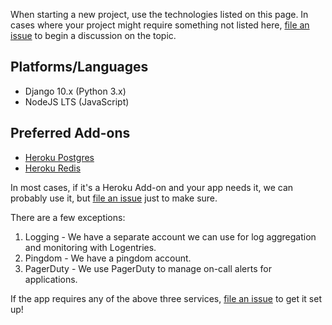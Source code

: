 When starting a new project, use the technologies listed on this page. In cases where your project might require something not listed here, [file an issue](https://github.com/MozillaFoundation/mofo-devops/issues/new) to begin a discussion on the topic.

## Platforms/Languages

* Django 10.x (Python 3.x)
* NodeJS LTS (JavaScript)

## Preferred Add-ons

* [Heroku Postgres](https://elements.heroku.com/addons/heroku-postgresql)
* [Heroku Redis](https://elements.heroku.com/addons/heroku-redis)

In most cases, if it's a Heroku Add-on and your app needs it, we can probably use it, but [file an issue](https://github.com/MozillaFoundation/mofo-devops/issues/new) just to make sure.

There are a few exceptions:
1. Logging - We have a separate account we can use for log aggregation and monitoring with Logentries. 
2. Pingdom - We have a pingdom account.
3. PagerDuty - We use PagerDuty to manage on-call alerts for applications. 

If the app requires any of the above three services, [file an issue](https://github.com/MozillaFoundation/mofo-devops/issues/new) to get it set up! 

